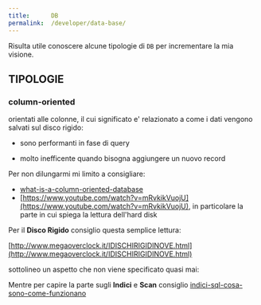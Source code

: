 ```yaml
---
title:      DB
permalink:  /developer/data-base/
---
```


Risulta utile conoscere alcune tipologie di `DB` per incrementare la mia visione.


TIPOLOGIE
---------

### column-oriented

orientati alle colonne, il cui significato e' relazionato a come i dati vengono salvati sul disco rigido:

- sono performanti in fase di query

- molto inefficente quando bisogna aggiungere un nuovo record

Per non dilungarmi mi limito a consigliare:

- [what-is-a-column-oriented-database](http://www.timestored.com/time-series-data/what-is-a-column-oriented-database)
- [https://www.youtube.com/watch?v=mRvkikVuojU](https://www.youtube.com/watch?v=mRvkikVuojU), in particolare la parte in cui spiega la lettura dell'hard disk

Per il **Disco Rigido** consiglio questa semplice lettura:

[http://www.megaoverclock.it/IDISCHIRIGIDINOVE.html](http://www.megaoverclock.it/IDISCHIRIGIDINOVE.html)

sottolineo un aspetto che non viene specificato quasi mai:



Mentre per capire la parte sugli **Indici** e **Scan** consiglio [indici-sql-cosa-sono-come-funzionano](http://www.hostingtalk.it/indici-sql-cosa-sono-come-funzionano/)
